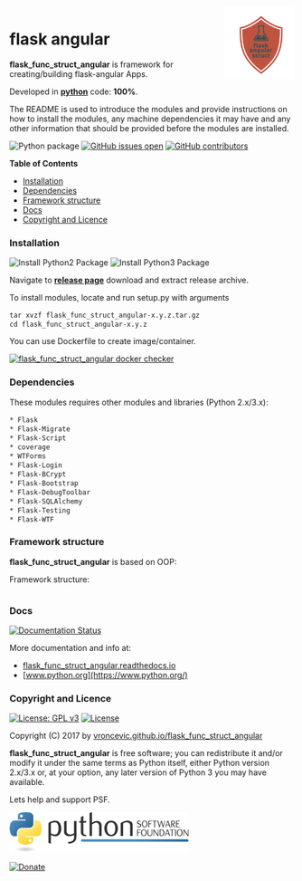 <img align="right" src="https://raw.githubusercontent.com/vroncevic/flask_func_struct_angular/dev/docs/flask_func_struct_angular_logo.png" width="25%">

# flask angular

**flask_func_struct_angular** is framework for creating/building flask-angular Apps.

Developed in **[python](https://www.python.org/)** code: **100%**.

The README is used to introduce the modules and provide instructions on
how to install the modules, any machine dependencies it may have and any
other information that should be provided before the modules are installed.

![Python package](https://github.com/vroncevic/flask_func_struct_angular/workflows/Python%20package%20flask_func_struct_angular/badge.svg?branch=master) [![GitHub issues open](https://img.shields.io/github/issues/vroncevic/flask_func_struct_angular.svg)](https://github.com/vroncevic/flask_func_struct_angular/issues) [![GitHub contributors](https://img.shields.io/github/contributors/vroncevic/flask_func_struct_angular.svg)](https://github.com/vroncevic/flask_func_struct_angular/graphs/contributors)

<!-- START doctoc generated TOC please keep comment here to allow auto update -->
<!-- DON'T EDIT THIS SECTION, INSTEAD RE-RUN doctoc TO UPDATE -->
**Table of Contents**

- [Installation](#installation)
- [Dependencies](#dependencies)
- [Framework structure](#framework-structure)
- [Docs](#docs)
- [Copyright and Licence](#copyright-and-licence)

<!-- END doctoc generated TOC please keep comment here to allow auto update -->

### Installation

![Install Python2 Package](https://github.com/vroncevic/flask_func_struct_angular/workflows/Install%20Python2%20Package%20flask_func_struct_angular/badge.svg?branch=master) ![Install Python3 Package](https://github.com/vroncevic/flask_func_struct_angular/workflows/Install%20Python3%20Package%20flask_func_struct_angular/badge.svg?branch=master)

Navigate to **[release page](https://github.com/vroncevic/flask_func_struct_angular/releases)** download and extract release archive.

To install modules, locate and run setup.py with arguments
```
tar xvzf flask_func_struct_angular-x.y.z.tar.gz
cd flask_func_struct_angular-x.y.z

```

You can use Dockerfile to create image/container.

[![flask_func_struct_angular docker checker](https://github.com/vroncevic/flask_func_struct_angular/workflows/flask_func_struct_angular%20docker%20checker/badge.svg)](https://github.com/vroncevic/flask_func_struct_angular/actions?query=workflow%3A%22flask_func_struct_angular+docker+checker%22)

### Dependencies

These modules requires other modules and libraries (Python 2.x/3.x):
```
* Flask
* Flask-Migrate
* Flask-Script
* coverage
* WTForms
* Flask-Login
* Flask-BCrypt
* Flask-Bootstrap
* Flask-DebugToolbar
* Flask-SQLAlchemy
* Flask-Testing
* Flask-WTF
```

### Framework structure

**flask_func_struct_angular** is based on OOP:

Framework structure:
```

```

### Docs

[![Documentation Status](https://readthedocs.org/projects/flask_func_struct_angular/badge/?version=latest)](https://flask_func_struct_angular.readthedocs.io/projects/flask_func_struct_angular/en/latest/?badge=latest)

More documentation and info at:
* [flask_func_struct_angular.readthedocs.io](https://flask_func_struct_angular.readthedocs.io/en/latest/)
* [www.python.org](https://www.python.org/)

### Copyright and Licence

[![License: GPL v3](https://img.shields.io/badge/License-GPLv3-blue.svg)](https://www.gnu.org/licenses/gpl-3.0) [![License](https://img.shields.io/badge/License-Apache%202.0-blue.svg)](https://opensource.org/licenses/Apache-2.0)

Copyright (C) 2017 by [vroncevic.github.io/flask_func_struct_angular](https://vroncevic.github.io/flask_func_struct_angular/)

**flask_func_struct_angular** is free software; you can redistribute it and/or modify
it under the same terms as Python itself, either Python version 2.x/3.x or,
at your option, any later version of Python 3 you may have available.

Lets help and support PSF.

[![Python Software Foundation](https://raw.githubusercontent.com/vroncevic/flask_func_struct_angular/dev/docs/psf-logo-alpha.png)](https://www.python.org/psf/)

[![Donate](https://www.paypalobjects.com/en_US/i/btn/btn_donateCC_LG.gif)](https://psfmember.org/index.php?q=civicrm/contribute/transact&reset=1&id=2)
